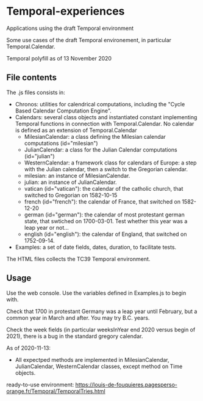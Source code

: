# Temporal-experiences
Applications using the draft Temporal environment

Some use cases of the draft Temporal environement, in particular Temporal.Calendar.

Temporal polyfill as of 13 November 2020

## File contents
The .js files consists in:
* Chronos: utilities for calendrical computations, including the "Cycle Based Calendar Computation Engine".
* Calendars: several class objects and instantiated constant implementing Temporal functions in connection with Temporal.Calendar.
No calendar is defined as an extension of Temporal.Calendar
  * MilesianCalendar: a class defining the Milesian calendar computations (id="milesian")
  * JulianCalendar: a class for the Julian Calendar computations (id="julian")
  * WesternCalendar: a framework class for calendars of Europe: a step with the Julian calendar, then a switch to the Gregorian calendar.
  * milesian: an instance of MilesianCalendar.
  * julian: an instance of JulianCalendar.
  * vatican (id="vatican"): the calendar of the catholic church, that switched to Gregorian on 1582-10-15
  * french (id="french"): the calendar of France, that switched on 1582-12-20
  * german (id="german"): the calendar of most protestant german state, that swtiched on 1700-03-01. Test whether this year was a leap year or not...
  * english (id="english"): the calendar of England, that switched on 1752-09-14. 
* Examples: a set of date fields,  dates, duration, to facilitate tests.

The HTML files collects the TC39 Temporal environment.

## Usage
Use the web console.
Use the variables defined in Examples.js to begin with.

Check that 1700 in protestant Germany was a leap year until February, but a common year in March and after.
You may try B.C. years.

Check the week fields (in particular weeksInYear end 2020 versus begin of 2021), there is a bug in the standard gregory calendar.

As of 2020-11-13: 
* All expectped methods are implemented in MilesianCalendar, JulianCalendar, WesternCalendar classes, except method on Time objects.

ready-to-use environment: https://louis-de-fouquieres.pagesperso-orange.fr/Temporal/TemporalTries.html
